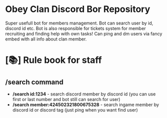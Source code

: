 <h1>Obey Clan Discord Bor Repository</h1>

<p>Super usefull bot for members management. Bot can search user by id, discord id etc. Bot is also responsible for tickets system for member recruiting and finding help with own tasks! Can ping and dm users via fancy embed with all info about clan member.</p>

<h1>[📚] Rule book for staff</h1>

<h2>/search command</h2>
<ul>
<li><b>/search id:1234</b> - search discord member by discord id (you can use first or last number and bot still can search for user)</li>

<li><b>/search member:424502321800675328</b> - search ingame member by discord id or discord tag (just ping when you want find user)</li>
</ul>


